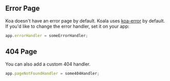 
## Error Page

Koa doesn't have an error page by default.
Koala uses [koa-error](https://github.com/koajs/error) by default.
If you'd like to change the error handler, set it on your app:

```js
app.errorHandler = someErrorHandler;
```

## 404 Page

You can also add a custom 404 handler.

```js
app.pageNotFoundHandler = some404Handler;
```
